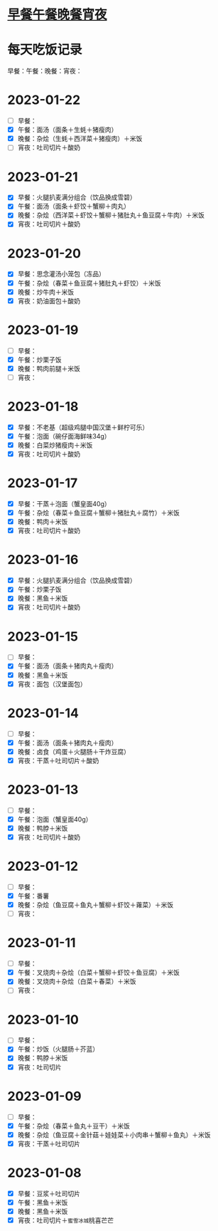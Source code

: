 # [早餐午餐晚餐宵夜](https://github.com/noteMay/blog/issues/11)

# 每天吃饭记录

早餐：午餐：晚餐：宵夜：

# 2023-01-22

- [ ] 早餐：
- [x] 午餐：面汤（面条＋生蚝＋猪瘦肉）
- [x] 晚餐：杂烩（生蚝＋西洋菜＋猪瘦肉）＋米饭
- [ ] 宵夜：吐司切片＋酸奶

# 2023-01-21

- [x] 早餐：火腿扒麦满分组合（饮品换成雪碧）
- [x] 午餐：面汤（面条＋虾饺＋蟹柳＋肉丸）
- [x] 晚餐：杂烩（西洋菜＋虾饺＋蟹柳＋猪肚丸＋鱼豆腐＋牛肉）＋米饭
- [x] 宵夜：吐司切片＋酸奶

# 2023-01-20

- [x] 早餐：思念灌汤小笼包（冻品）
- [x] 午餐：杂烩（春菜＋鱼豆腐＋猪肚丸＋虾饺）＋米饭
- [x] 晚餐：炒牛肉＋米饭
- [x] 宵夜：奶油面包＋酸奶

# 2023-01-19

- [ ] 早餐：
- [x] 午餐：炒栗子饭
- [x] 晚餐：鸭肉前腿＋米饭
- [ ] 宵夜：

# 2023-01-18

- [x] 早餐：不老基（超级鸡腿中国汉堡＋鲜柠可乐）
- [x] 午餐：泡面（碗仔面海鲜味34g）
- [x] 晚餐：白菜炒猪瘦肉＋米饭
- [x] 宵夜：吐司切片＋酸奶

# 2023-01-17

- [x] 早餐：干蒸＋泡面（蟹皇面40g）
- [x] 午餐：杂烩（春菜＋鱼豆腐＋蟹柳＋猪肚丸＋腐竹）＋米饭
- [x] 晚餐：鸭肉＋米饭
- [x] 宵夜：吐司切片＋酸奶

# 2023-01-16

- [x] 早餐：火腿扒麦满分组合（饮品换成雪碧）
- [x] 午餐：炒栗子饭
- [x] 晚餐：黑鱼＋米饭
- [x] 宵夜：吐司切片＋酸奶

# 2023-01-15

- [ ] 早餐：
- [x] 午餐：面汤（面条＋猪肉丸＋瘦肉）
- [x] 晚餐：黑鱼＋米饭
- [x] 宵夜：面包（汉堡面包）

# 2023-01-14

- [ ] 早餐：
- [x] 午餐：面汤（面条＋猪肉丸＋瘦肉）
- [x] 晚餐：卤食（鸡蛋＋火腿肠＋干炸豆腐）
- [x] 宵夜：干蒸＋吐司切片＋酸奶

# 2023-01-13

- [ ] 早餐：
- [x] 午餐：泡面（蟹皇面40g）
- [x] 晚餐：鸭脖＋米饭
- [x] 宵夜：吐司切片＋酸奶

# 2023-01-12

- [ ] 早餐：
- [x] 午餐：番薯
- [x] 晚餐：杂烩（鱼豆腐＋鱼丸＋蟹柳＋虾饺＋蕹菜）＋米饭
- [ ] 宵夜：

# 2023-01-11

- [ ] 早餐：
- [x] 午餐：叉烧肉＋杂烩（白菜＋蟹柳＋虾饺＋鱼豆腐）＋米饭
- [x] 晚餐：叉烧肉＋杂烩（白菜＋春菜）＋米饭
- [ ] 宵夜：

# 2023-01-10

- [ ] 早餐：
- [x] 午餐：炒饭（火腿肠＋芥蓝）
- [x] 晚餐：鸭脖＋米饭
- [x] 宵夜：吐司切片

# 2023-01-09

- [ ] 早餐：
- [x] 午餐：杂烩（春菜＋鱼丸＋豆干）＋米饭
- [x] 晚餐：杂烩（鱼豆腐＋金针菇＋娃娃菜＋小肉串＋蟹柳＋鱼丸）＋米饭
- [x] 宵夜：干蒸＋吐司切片

# 2023-01-08

- [x] 早餐：豆浆＋吐司切片
- [x] 午餐：黑鱼＋米饭
- [x] 晚餐：黑鱼＋米饭
- [x] 宵夜：吐司切片＋`蜜雪冰城`桃喜芒芒